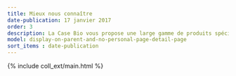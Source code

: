 ```yaml
---
title: Mieux nous connaître
date-publication: 17 janvier 2017
order: 3
description: La Case Bio vous propose une large gamme de produits spécialisés , et de services
model: display-on-parent-and-no-personal-page-detail-page
sort_items : date-publication
---
```



{% include coll_ext/main.html %}


